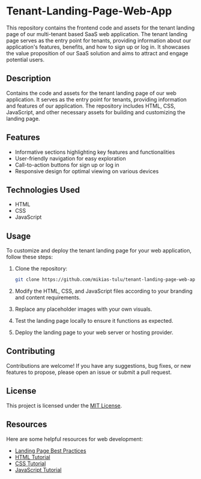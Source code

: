 # Tenant-Landing-Page-Web-App 
This repository contains the frontend code and assets for the tenant landing page of our multi-tenant based SaaS web application. The tenant landing page serves as the entry point for tenants, providing information about our application's features, benefits, and how to sign up or log in. It showcases the value proposition of our SaaS solution and aims to attract and engage potential users.


## Description
Contains the code and assets for the tenant landing page of our web application. It serves as the entry point for tenants, providing information and features of our application. The repository includes HTML, CSS, JavaScript, and other necessary assets for building and customizing the landing page.

## Features

- Informative sections highlighting key features and functionalities
- User-friendly navigation for easy exploration
- Call-to-action buttons for sign up or log in
- Responsive design for optimal viewing on various devices

## Technologies Used

- HTML
- CSS
- JavaScript

## Usage

To customize and deploy the tenant landing page for your web application, follow these steps:

1. Clone the repository:

   ```bash
   git clone https://github.com/mikias-tulu/tenant-landing-page-web-app.git


 2. Modify the HTML, CSS, and JavaScript files according to your branding and content requirements.

 3. Replace any placeholder images with your own visuals.

 4. Test the landing page locally to ensure it functions as expected.

 5. Deploy the landing page to your web server or hosting provider.

## Contributing

Contributions are welcome! If you have any suggestions, bug fixes, or new features to propose, please open an issue or submit a pull request.

## License

This project is licensed under the [MIT License](LICENSE).

## Resources

Here are some helpful resources for web development:

- [Landing Page Best Practices](https://blog.hubspot.com/marketing/landing-page-best-practices)
- [HTML Tutorial](https://www.w3schools.com/html/)
- [CSS Tutorial](https://www.w3schools.com/css/)
- [JavaScript Tutorial](https://www.w3schools.com/js/)
